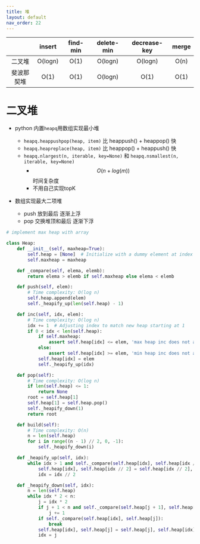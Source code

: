 ```yaml
---
title: 堆
layout: default
nav_order: 22
---
```

|            | insert  | find-min | delete-min | decrease-key | merge |
| :--------: | :-----: | :------: | :--------: | :----------: | :---: |
|   二叉堆   | O(logn) |   O(1)   |  O(logn)   |   O(logn)    | O(n)  |
| 斐波那契堆 |  O(1)   |   O(1)   |  O(logn)   |     O(1)     | O(1)  |

# 二叉堆

- python 内置`heapq`用数组实现最小堆
    - `heapq.heappushpop(heap, item)` 比 heappush() + heappop() 快
    - `heapq.heapreplace(heap, item)` 比 heappop() + heappush() 快
    - `heapq.nlargest(n, iterable, key=None)` 和 `heapq.nsmallest(n, iterable, key=None)` 
        - $$ O(n+log(m)) $$ 时间复杂度
        - 不用自己实现topK

- 数组实现最大二项堆
    - push 放到最后 逐渐上浮
    - pop 交换堆顶和最后 逐渐下浮

```python
# implement max heap with array

class Heap:
    def __init__(self, maxheap=True):
        self.heap = [None]  # Initialize with a dummy element at index 0
        self.maxheap = maxheap

    def _compare(self, elema, elemb):
        return elema > elemb if self.maxheap else elema < elemb

    def push(self, elem):
        # Time complexity: O(log n)
        self.heap.append(elem)
        self._heapify_up(len(self.heap) - 1)

    def inc(self, idx, elem):
        # Time complexity: O(log n)
        idx += 1  # Adjusting index to match new heap starting at 1
        if 0 < idx < len(self.heap):
            if self.maxheap:
                assert self.heap[idx] <= elem, 'max heap inc does not allow decrease'
            else:
                assert self.heap[idx] >= elem, 'min heap inc does not allow increase'
            self.heap[idx] = elem
            self._heapify_up(idx)

    def pop(self):
        # Time complexity: O(log n)
        if len(self.heap) <= 1:
            return None
        root = self.heap[1]
        self.heap[1] = self.heap.pop()
        self._heapify_down(1)
        return root

    def build(self):
        # Time complexity: O(n)
        n = len(self.heap)
        for i in range((n - 1) // 2, 0, -1):
            self._heapify_down(i)

    def _heapify_up(self, idx):
        while idx > 1 and self._compare(self.heap[idx], self.heap[idx // 2]):
            self.heap[idx], self.heap[idx // 2] = self.heap[idx // 2], self.heap[idx]
            idx = idx // 2

    def _heapify_down(self, idx):
        n = len(self.heap)
        while idx * 2 < n:
            j = idx * 2
            if j + 1 < n and self._compare(self.heap[j + 1], self.heap[j]):
                j += 1
            if self._compare(self.heap[idx], self.heap[j]):
                break
            self.heap[idx], self.heap[j] = self.heap[j], self.heap[idx]
            idx = j
```
